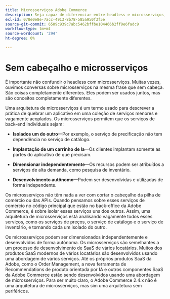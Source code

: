 ```yaml
---
title: Microsserviços Adobe Commerce
description: Seja capaz de diferenciar entre headless e microsserviços, pois diz respeito ao Adobe Commerce.
exl-id: 078e0e8e-7acc-4913-8b78-585a950f3f5e
source-git-commit: 6509c939c7abc5462bffbe104466b2ff9e6fadc9
workflow-type: tm+mt
source-wordcount: '294'
ht-degree: 0%

---
```


# Sem cabeçalho e microsserviços

É importante não confundir o headless com microsserviços. Muitas vezes, ouvimos conversas sobre microsserviços na mesma frase que sem cabeça. São coisas completamente diferentes. Eles podem ser usados juntos, mas são conceitos completamente diferentes.

Uma arquitetura de microsserviços é um termo usado para descrever a prática de quebrar um aplicativo em uma coleção de serviços menores e vagamente acoplados. Os microsserviços permitem que os serviços de back-end individuais sejam:

- **Isolados um do outro**—Por exemplo, o serviço de precificação não tem dependência no serviço de catálogo.

- **Implantação de um carrinho de la**—Os clientes implantam somente as partes do aplicativo de que precisam.

- **Dimensionar independentemente**—Os recursos podem ser atribuídos a serviços de alta demanda, como pesquisa de inventário.

- **Desenvolvimento autônomo**—Podem ser desenvolvidas e utilizadas de forma independente.

Os microsserviços não têm nada a ver com cortar o cabeçalho da pilha de comércio ou das APIs. Quando pensamos sobre esses serviços de comércio no código principal que estão no back-office da Adobe Commerce, é sobre isolar esses serviços uns dos outros. Assim, uma arquitetura de microsserviços está analisando vagamente todos esses serviços, como os serviços de preços, o serviço de catálogo e o serviço de inventário, e tornando cada um isolado do outro.

Os microsserviços podem ser dimensionados independentemente e desenvolvidos de forma autônoma. Os microsserviços são semelhantes a um processo de desenvolvimento de SaaS de vários locatários. Muitos dos produtos SaaS modernos de vários locatários são desenvolvidos usando uma abordagem de vários serviços. Até os próprios produtos SaaS da Adobe, como o Order Management, a nova ferramenta de Recommendations de produto orientada por IA e outros componentes SaaS da Adobe Commerce estão sendo desenvolvidos usando uma abordagem de microsserviços. Para ser muito claro, o Adobe Commerce 2.4.x não é uma arquitetura de microsserviços, mas sim uma arquitetura sem periféricos.
